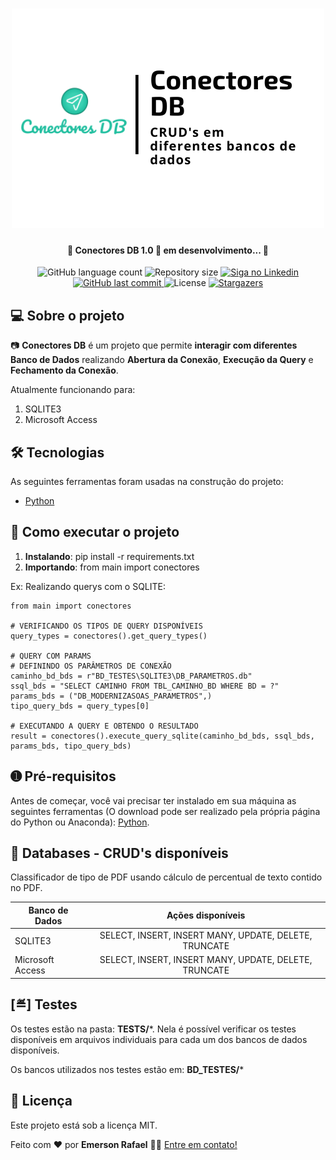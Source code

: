 


<h1 align="center">
    <img alt="Conectores DB" title="#ConectoresDB" src="./assets/banner.png" />
</h1>

<h4 align="center"> 
	🚧 Conectores DB 1.0 🚀 em desenvolvimento... 🚧
</h4>

<p align="center">
  <img alt="GitHub language count" src="https://img.shields.io/github/languages/count/emersonrafaels/conectores_db?color=%2304D361">

  <img alt="Repository size" src="https://img.shields.io/github/repo-size/emersonrafaels/conectores_db">

  	
  <a href="https://www.linkedin.com/in/emerson-rafael/">
    <img alt="Siga no Linkedin" src="https://img.shields.io/badge/LinkedIn-0077B5?style=for-the-badge&logo=linkedin&logoColor=white">
  </a>
	
  
  <a href="https://github.com/emersonrafaels/conectores_db/commits/main">
    <img alt="GitHub last commit" src="https://img.shields.io/github/last-commit/emersonrafaels/deep_check_orientation">
  </a>

  <img alt="License" src="https://img.shields.io/badge/license-MIT-brightgreen">
   <a href="https://github.com/emersonrafaels/conectores_db/stargazers">
    <img alt="Stargazers" src="https://img.shields.io/github/stars/emersonrafaels/deep_check_orientation?style=social">
  </a>
</p>


## 💻 Sobre o projeto

📷 **Conectores DB** é um projeto que permite **interagir com diferentes Banco de Dados** realizando **Abertura da Conexão**, **Execução da Query** e **Fechamento da Conexão**.

Atualmente funcionando para:

 1. SQLITE3
 2. Microsoft Access

## 🛠  Tecnologias

As seguintes ferramentas foram usadas na construção do projeto:

- [Python]

## 🚀 Como executar o projeto

1. **Instalando**: pip install -r requirements.txt
2. **Importando**: from main import conectores

Ex: Realizando querys com o SQLITE:

    from main import conectores
    
    # VERIFICANDO OS TIPOS DE QUERY DISPONÍVEIS  
	query_types = conectores().get_query_types()
	
	# QUERY COM PARAMS
	# DEFININDO OS PARÂMETROS DE CONEXÃO  
	caminho_bd_bds = r"BD_TESTES\SQLITE3\DB_PARAMETROS.db"  
	ssql_bds = "SELECT CAMINHO FROM TBL_CAMINHO_BD WHERE BD = ?"  
	params_bds = ("DB_MODERNIZASOAS_PARAMETROS",)  
	tipo_query_bds = query_types[0]  
  
	# EXECUTANDO A QUERY E OBTENDO O RESULTADO  
	result = conectores().execute_query_sqlite(caminho_bd_bds, ssql_bds, params_bds, tipo_query_bds)  
	


## ➊ Pré-requisitos

Antes de começar, você vai precisar ter instalado em sua máquina as seguintes ferramentas (O download pode ser realizado pela própria página do Python ou Anaconda):
[Python](https://www.anaconda.com/products/individual).

## 💾 Databases - CRUD's disponíveis
Classificador de tipo de PDF usando cálculo de percentual de texto contido no PDF.

| Banco de Dados        | Ações disponíveis 
| ------------- |:--------------------:|
| SQLITE3| SELECT, INSERT, INSERT MANY, UPDATE, DELETE, TRUNCATE  |
| Microsoft Access | SELECT, INSERT, INSERT MANY, UPDATE, DELETE, TRUNCATE  |

## [≝] Testes
Os testes estão na pasta: **TESTS/***.
Nela é possível verificar os testes disponíveis em arquivos individuais para cada um dos bancos de dados disponíveis.

Os bancos utilizados nos testes estão em: **BD_TESTES/***

## 📝 Licença

Este projeto está sob a licença MIT.

Feito com ❤️ por **Emerson Rafael** 👋🏽 [Entre em contato!](https://www.linkedin.com/in/emerson-rafael/)

[Python]: https://www.python.org/downloads/